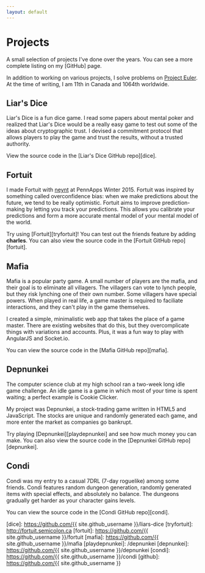 ```yaml
---
layout: default
---
```


# Projects

A small selection of projects I've done over the years. You can see a more complete listing on my [GitHub] page.

In addition to working on various projects, I solve problems on [Project Euler][pe]. At the time of writing, I am 11th in Canada and 1064th worldwide.

## Liar's Dice

Liar's Dice is a fun dice game. I read some papers about mental poker and realized that Liar's Dice would be a really easy game to test out some of the ideas about cryptographic trust. I devised a commitment protocol that allows players to play the game and trust the results, without a trusted authority.

View the source code in the [Liar's Dice GitHub repo][dice].

## Fortuit

I made Fortuit with [neynt](http://neynt.ca/) at PennApps Winter 2015. Fortuit was inspired by something called overconfidence bias: when we make predictions about the future, we tend to be really optimistic. Fortuit aims to improve prediction-making by letting you track your predictions. This allows you calibrate your predictions and form a more accurate mental model of your mental model of the world.

Try using [Fortuit][tryfortuit]! You can test out the friends feature by adding **charles**. You can also view the source code in the [Fortuit GitHub repo][fortuit].

## Mafia

Mafia is a popular party game. A small number of players are the mafia, and their goal is to eliminate all villagers. The villagers can vote to lynch people, but they risk lynching one of their own number. Some villagers have special powers. When played in real life, a game master is required to faciliate interactions, and they can't play in the game themselves.

I created a simple, minimalistic web app that takes the place of a game master. There are existing websites that do this, but they overcomplicate things with variations and accounts. Plus, it was a fun way to play with AngularJS and Socket.io.

You can view the source code in the [Mafia GitHub repo][mafia].

## Depnunkei

The computer science club at my high school ran a two-week long idle game challenge. An idle game is a game in which most of your time is spent waiting; a perfect example is Cookie Clicker.

My project was Depnunkei, a stock-trading game written in HTML5 and JavaScript. The stocks are unique and randomly generated each game, and more enter the market as companies go bankrupt.

Try playing [Depnunkei][playdepnunkei] and see how much money you can make. You can also view the source code in the [Depnunkei GitHub repo][depnunkei].

## Condi

Condi was my entry to a casual 7DRL (7-day roguelike) among some friends. Condi features random dungeon generation, randomly generated items with special effects, and absolutely no balance. The dungeons gradually get harder as your character gains levels.

You can view the source code in the [Condi GitHub repo][condi].

[pe]: https://projecteuler.net/progress=semicolon7
[dice]: https://github.com/{{ site.github_username }}/liars-dice
[tryfortuit]: http://fortuit.semicolon.ca
[fortuit]: https://github.com/{{ site.github_username }}/fortuit
[mafia]: https://github.com/{{ site.github_username }}/mafia
[playdepnunkei]: /depnunkei
[depnunkei]: https://github.com/{{ site.github_username }}/depnunkei
[condi]: https://github.com/{{ site.github_username }}/condi
[github]: https://github.com/{{ site.github_username }}
